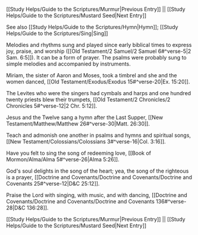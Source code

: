 [[Study Helps/Guide to the Scriptures/Murmur|Previous Entry]]  ||  [[Study Helps/Guide to the Scriptures/Mustard Seed|Next Entry]]

 See also [[Study Helps/Guide to the Scriptures/Hymn|Hymn]]; [[Study Helps/Guide to the Scriptures/Sing|Sing]]

 Melodies and rhythms sung and played since early biblical times to express joy, praise, and worship ([[Old Testament/2 Samuel/2 Samuel 6#^verse-5|2 Sam. 6:5]]). It can be a form of prayer. The psalms were probably sung to simple melodies and accompanied by instruments.

 Miriam, the sister of Aaron and Moses, took a timbrel and she and the women danced, [[Old Testament/Exodus/Exodus 15#^verse-20|Ex. 15:20]].

 The Levites who were the singers had cymbals and harps and one hundred twenty priests blew their trumpets, [[Old Testament/2 Chronicles/2 Chronicles 5#^verse-12|2 Chr. 5:12]].

 Jesus and the Twelve sang a hymn after the Last Supper, [[New Testament/Matthew/Matthew 26#^verse-30|Matt. 26:30]].

 Teach and admonish one another in psalms and hymns and spiritual songs, [[New Testament/Colossians/Colossians 3#^verse-16|Col. 3:16]].

 Have you felt to sing the song of redeeming love, [[Book of Mormon/Alma/Alma 5#^verse-26|Alma 5:26]].

 God's soul delights in the song of the heart; yea, the song of the righteous is a prayer, [[Doctrine and Covenants/Doctrine and Covenants/Doctrine and Covenants 25#^verse-12|D&C 25:12]].

 Praise the Lord with singing, with music, and with dancing, [[Doctrine and Covenants/Doctrine and Covenants/Doctrine and Covenants 136#^verse-28|D&C 136:28]].

[[Study Helps/Guide to the Scriptures/Murmur|Previous Entry]]  ||  [[Study Helps/Guide to the Scriptures/Mustard Seed|Next Entry]]